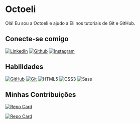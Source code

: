 # Octoeli
Olá! Eu sou a Octoeli e ajudo a Eli nos tutoriais de Git e GitHub.

## Conecte-se comigo
[![LinkedIn](https://img.shields.io/badge/LinkedIn-000?style=for-the-badge&logo=linkedin&logoColor=0E76A8)](https://www.linkedin.com/in/raynne-nogueira/)
[![Github](https://img.shields.io/badge/Github-000?style=for-the-badge&logo=github&logoColor=0E76A8)](https://www.linkedin.com/in/raynnenogueira/)
[![Instagram](https://img.shields.io/badge/Instagram-000?style=for-the-badge&logo=instagram)](https://www.instagram.com/raynnenogueira/)


## Habilidades
[![GitHub](https://img.shields.io/badge/GitHub-000?style=for-the-badge&logo=github&logoColor=fff)](https://docs.github.com/)
[![Git](https://img.shields.io/badge/Git-000?style=for-the-badge&logo=git&logoColor=fff)](https://git-scm.com/doc) 
![HTML5](https://img.shields.io/badge/HTML5-000?style=for-the-badge&logo=html5)
![CSS3](https://img.shields.io/badge/CSS3-000?style=for-the-badge&logo=css3&logoColor=264CE4)
![Sass](https://img.shields.io/badge/Sass-000?style=for-the-badge&logo=sass)



## Minhas Contribuições
[![Repo Card](https://github-readme-stats.vercel.app/api/pin/?username=raynnenogueira&repo=descubraAFruta&bg_color=ec63a1&border_color=fff&show_icons=true&icon_color=fff&title_color=fff&text_color=fff)](https://github.com/raynnenogueira/descubraAFruta)

[![Repo Card](https://github-readme-stats.vercel.app/api/pin/?username=raynnenogueira&repo=projeto&bg_color=ec63a1&border_color=fff&show_icons=true&icon_color=fff&title_color=fff&text_color=fff)](https://github.com/raynnenogueira/projeto)